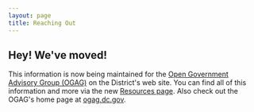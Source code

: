 ```yaml
---
layout: page
title: Reaching Out
---
```


## Hey! We've moved!

This information is now being maintained for the [Open Government Advisory Group (OGAG)](http://ogag.dc.gov/page/mayors-order-open-government-advisory-group) on the District's web site. You can find all of this information and more via the new [Resources page](http://ogag.dc.gov/page/open-resources). Also check out the OGAG's home page at [ogag.dc.gov](http://ogag.dc.gov/).
